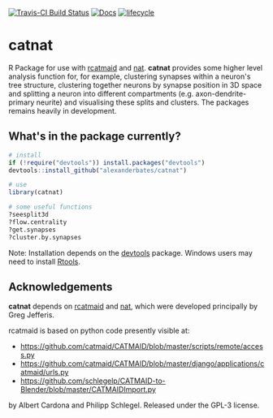 [![Travis-CI Build Status](https://api.travis-ci.org/alexanderbates/catnat.svg?branch=master)](https://travis-ci.org/jefferislab/catnat)
[![Docs](https://img.shields.io/badge/docs-100%25-brightgreen.svg)](http://jefferislab.github.io/catnat/reference/)
[![lifecycle](https://img.shields.io/badge/lifecycle-experimental-orange.svg)](https://www.tidyverse.org/lifecycle/#experimental)

# catnat
R Package for use with [rcatmaid](https://github.com/jefferis/rcatmaid) and [nat](https://github.com/jefferis/rcatmaid). **catnat** provides some higher level analysis function for, for example, clustering synapses within a neuron's tree structure, clustering together neurons by synapse position in 3D space and splitting a neuron into different compartments (e.g. axon-dendrite-primary neurite) and visualising these splits and clusters. The packages remains heavily in development.

## What's in the package currently?
```r
# install
if (!require("devtools")) install.packages("devtools")
devtools::install_github("alexanderbates/catnat")

# use
library(catnat)

# some useful functions
?seesplit3d
?flow.centrality
?get.synapses
?cluster.by.synapses
```

Note: Installation depends on the [devtools](http://CRAN.R-project.org/package=devtools) package. 
Windows users may need to install [Rtools](http://www.murdoch-sutherland.com/Rtools/).

## Acknowledgements

**catnat** depends on [rcatmaid](https://github.com/jefferis/rcatmaid) and [nat](https://github.com/jefferis/nat),
which were developed principally by Greg Jefferis.

rcatmaid is based on python code presently visible at:

* https://github.com/catmaid/CATMAID/blob/master/scripts/remote/access.py
* https://github.com/catmaid/CATMAID/blob/master/django/applications/catmaid/urls.py
* https://github.com/schlegelp/CATMAID-to-Blender/blob/master/CATMAIDImport.py

by Albert Cardona and Philipp Schlegel. Released under the GPL-3 license.
